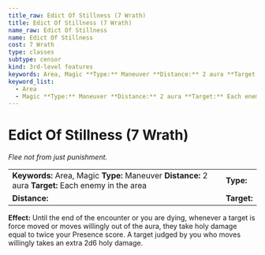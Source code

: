 ```yaml
---
title_raw: Edict Of Stillness (7 Wrath)
title: Edict Of Stillness (7 Wrath)
name_raw: Edict Of Stillness
name: Edict Of Stillness
cost: 7 Wrath
type: classes
subtype: censor
kind: 3rd-level features
keywords: Area, Magic **Type:** Maneuver **Distance:** 2 aura **Target:** Each enemy in the area
keyword_list:
  - Area
  - Magic **Type:** Maneuver **Distance:** 2 aura **Target:** Each enemy in the area
---
```


# Edict Of Stillness (7 Wrath)

*Flee not from just punishment.*

|                                                                                                      |             |
| :--------------------------------------------------------------------------------------------------- | :---------- |
| **Keywords:** Area, Magic **Type:** Maneuver **Distance:** 2 aura **Target:** Each enemy in the area | **Type:**   |
| **Distance:**                                                                                        | **Target:** |

**Effect:** Until the end of the encounter or you are dying, whenever a target is force moved or moves willingly out of the aura, they take holy damage equal to twice your Presence score. A target judged by you who moves willingly takes an extra 2d6 holy damage.
